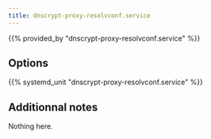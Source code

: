 ```yaml
---
title: dnscrypt-proxy-resolvconf.service
---
```


{{% provided_by "dnscrypt-proxy-resolvconf.service" %}}

## Options

{{% systemd_unit "dnscrypt-proxy-resolvconf.service" %}}

## Additionnal notes

Nothing here.
